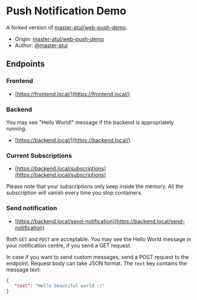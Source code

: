 # Push Notification Demo

A forked version of [master-atul/web-push-demo](https://github.com/master-atul/web-push-demo).

- Origin: [master-atul/web-push-demo](https://github.com/master-atul/web-push-demo)
- Author: [@master-atul](https://github.com/master-atul)

## Endpoints

### Frontend

- [https://frontend.local/](https://frontend.local/)

### Backend

You may see "Hello World!" message if the backend is appropriately running.

- [https://backend.local/](https://backend.local/)

### Current Subscriptions

- [https://backend.local/subscriptions](https://backend.local/subscriptions)

Please note that your subscriptions only keep inside the memory. 
All the subscription will vanish every time you stop containers.

### Send notification

- [https://backend.local/send-notification](https://backend.local/send-notification)

Both `GET` and `POST` are acceptable. You may see the Hello World message
 in your notification centre, if you send a GET request.

In case if you want to send custom messages, send a POST request to the endpoint. 
 Request body can take JSON format. The `text` key contains the message text:
 
 ```json
{
	"text": "Hello beautiful world :)"
}
```
